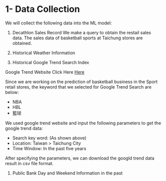 # 1- Data Collection

We will collect the following data into the ML model:
1. Decathlon Sales Record
We make a query to obtain the restail sales data. The sales data of basketball sports at Taichung stores are obtained.

1. Historical Weather Information
1. Historical Google Trend Search Index

Google Trend Website Click Here
[Here](https://trends.google.com/)

Since we are working on the prediction of basketball business in the Sport retail stores, the keyword that we selected for Google Trend Search are below:
* NBA
* HBL
* 籃球

We used google trend website and input the following parameters to get the google trend data:
* Search key word: (As shown above)
* Location: Taiwan > Taichung City
* Time Window: In the past five years

After specifying the parameters, we can download the googld trend data result in csv file format.

1. Public Bank Day and Weekend Information in the past
